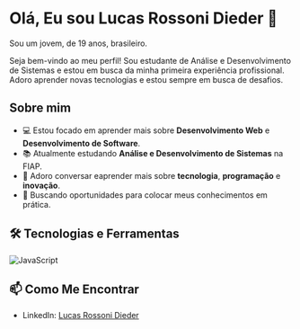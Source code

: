 # Olá, Eu sou Lucas Rossoni Dieder 👋
Sou um jovem, de 19 anos, brasileiro.

Seja bem-vindo ao meu perfil! Sou estudante de Análise e Desenvolvimento de Sistemas e estou em busca da minha primeira experiência profissional. Adoro aprender novas tecnologias e estou sempre em busca de desafios.

##  Sobre mim

- 💻 Estou focado em aprender mais sobre **Desenvolvimento Web** e **Desenvolvimento de Software**.
- 📚 Atualmente estudando **Análise e Desenvolvimento de Sistemas** na FIAP.
- 💬 Adoro conversar eaprender mais sobre **tecnologia**, **programação** e **inovação**.
- 🌱 Buscando oportunidades para colocar meus conhecimentos em prática.

## 🛠️ Tecnologias e Ferramentas

![JavaScript](https://img.shields.io/badge/JavaScript-F7DF1E?style=for-the-badge&logo=javascript&logoColor=black)


## 📫 Como Me Encontrar

- LinkedIn: [Lucas Rossoni Dieder](https://www.linkedin.com/in/lucas-rossoni-dieder-32242a353/)

